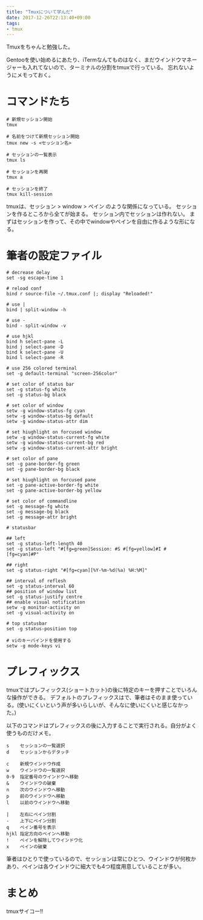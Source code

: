 ```yaml
---
title: "Tmuxについて学んだ"
date: 2017-12-26T22:13:40+09:00
tags:
- tmux
---
```


Tmuxをちゃんと勉強した。

<!--more-->

Gentooを使い始めるにあたり、iTermなんてものはなく、まだウインドウマネージャーも入れてないので、ターミナルの分割をtmuxで行っている。
忘れないようにメモっておく。

# コマンドたち

```
# 新規セッション開始
tmux

# 名前をつけて新規セッション開始
tmux new -s <セッション名>

# セッションの一覧表示
tmux ls

# セッションを再開
tmux a

# セッションを終了
tmux kill-session
```

tmuxは、セッション > window > ペイン のような関係になっている。
セッションを作るところから全てが始まる。
セッション内でセッションは作れない。
まずはセッションを作って、その中でwindowやペインを自由に作るような形になる。

# 筆者の設定ファイル

```
# decrease delay
set -sg escape-time 1

# reload conf
bind r source-file ~/.tmux.conf |; display "Reloaded!"

# use |
bind | split-window -h

# use -
bind - split-window -v

# use hjkl
bind h select-pane -L
bind j select-pane -D
bind k select-pane -U
bind l select-pane -R

# use 256 colored terminal
set -g default-terminal "screen-256color"

# set color of status bar
set -g status-fg white
set -g status-bg black

# set color of window
setw -g window-status-fg cyan
setw -g window-status-bg default
setw -g window-status-attr dim

# set hiughlight on forcused window
setw -g window-status-current-fg white
setw -g window-status-current-bg red
setw -g window-status-current-attr bright

# set color of pane
set -g pane-border-fg green
set -g pane-border-bg black

# set hiughlight on forcused pane
set -g pane-active-border-fg white
set -g pane-active-border-bg yellow

# set color of commandline
set -g message-fg white
set -g message-bg black
set -g message-attr bright

# statusbar

## left
set -g status-left-length 40
set -g status-left "#[fg=green]Session: #S #[fg=yellow]#I #[fg=cyan]#P"

## right
set -g status-right "#[fg=cyan][%Y-%m-%d(%a) %H:%M]"

## interval of reflesh
set -g status-interval 60
## position of window list
set -g status-justify centre
## enable visual notification
setw -g monitor-activity on
set -g visual-activity on

# top statusbar
set -g status-position top

# viのキーバインドを使用する
setw -g mode-keys vi
```


# プレフィックス

tmuxではプレフィックス(ショートカット)の後に特定のキーを押すことでいろんな操作ができる。
デフォルトのプレフィックスは<C-b>で、筆者はそのまま使っている。(使いにくいという声が多いらしいが、そんなに使いにくいと感じなかった。)

以下のコマンドはプレフィックスの後に入力することで実行される。自分がよく使うものだけメモ。

```
s    セッションの一覧選択
d    セッションからデタッチ
```

```
c    新規ウインドウ作成
w    ウインドウの一覧選択
0-9  指定番号のウインドウへ移動
&    ウインドウの破棄
n    次のウインドウへ移動
p    前のウインドウへ移動
l    以前のウインドウへ移動
```

```
|    左右にペイン分割
-    上下にペイン分割
q    ペイン番号を表示
hjkl 指定方向のペインへ移動
!    ペインを解除してウインドウ化
x    ペインの破棄
```

筆者はひとりで使っているので、セッションは常にひとつ、ウインドウが何枚かあり、ペインは各ウインドウに細大でも4つ程度用意していることが多い。

# まとめ
tmuxサイコー!!
